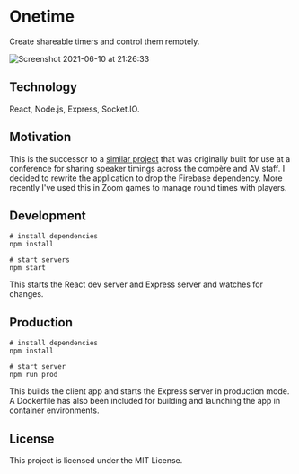 # Onetime

Create shareable timers and control them remotely.

![Screenshot 2021-06-10 at 21:26:33](https://user-images.githubusercontent.com/9462036/121592446-97ddc080-ca32-11eb-93e3-85c63f5395c3.png)

## Technology
React, Node.js, Express, Socket.IO.

## Motivation

This is the successor to a [similar project](https://github.com/danielireson/oneclock) that was originally built for use at a conference for sharing speaker timings across the compère and AV staff. I decided to rewrite the application to drop the Firebase dependency. More recently I've used this in Zoom games to manage round times with players.

## Development

```shell
# install dependencies
npm install

# start servers
npm start
```

This starts the React dev server and Express server and watches for changes.

## Production

```shell
# install dependencies
npm install

# start server
npm run prod
```

This builds the client app and starts the Express server in production mode. A Dockerfile has also been included for building and launching the app in container environments.

## License

This project is licensed under the MIT License.

